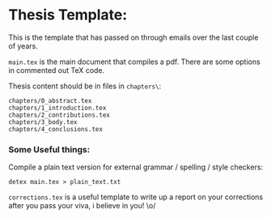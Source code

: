 # Thesis Template:

This is the template that has passed on through emails over the last couple of years.

`main.tex` is the main document that compiles a pdf. There are some options in commented out TeX code.

Thesis content should be in files in `chapters\`:

```
chapters/0_abstract.tex
chapters/1_introduction.tex
chapters/2_contributions.tex
chapters/3_body.tex
chapters/4_conclusions.tex
```

### Some Useful things:

Compile a plain text version for external grammar / spelling / style checkers:

`detex main.tex > plain_text.txt`

`corrections.tex` is a useful template to write up a report on your corrections after you pass your viva, i believe in you! \o/

